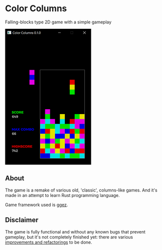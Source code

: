 # Color Columns
Falling-blocks type 2D game with a simple gameplay

![Gameplay screenshot](github-resources/cc_gameplay.png)

## About
The game is a remake of various old, 'classic', columns-like games.
And it's made in an attempt to learn Rust programming language.

Game framework used is [ggez](https://ggez.rs/).

## Disclaimer
The game is fully functional and without any known bugs that prevent gameplay, but it's not completely finished yet: there are various [improvements and refactorings](https://github.com/rdrmic/color-columns/issues) to be done.
